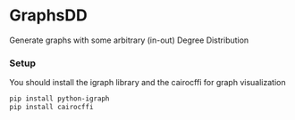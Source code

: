 # GraphsDD
Generate graphs with some arbitrary (in-out) Degree Distribution 

### Setup
You should install the igraph library and the cairocffi for graph visualization 
``` bash 
pip install python-igraph
pip install cairocffi
``` 

